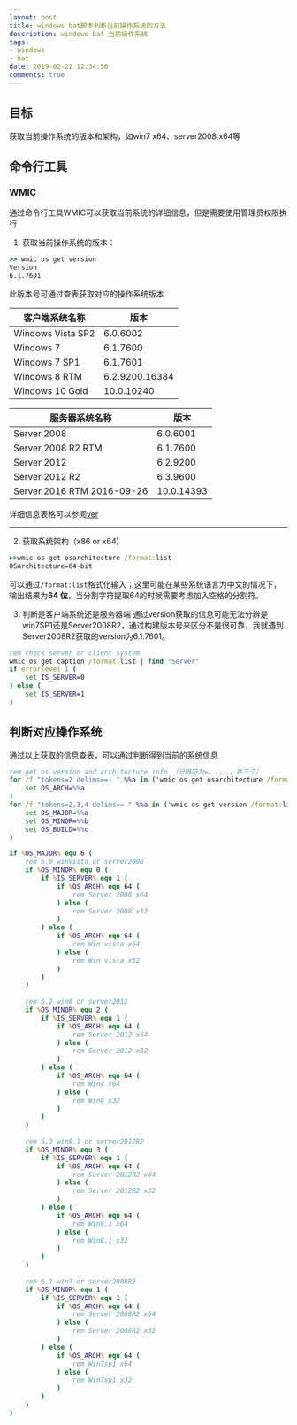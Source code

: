 ```yaml
---
layout: post 
title: windows bat脚本判断当前操作系统的方法
description: windows bat 当前操作系统
tags:
- windows
- bat
date: 2019-02-22 12:34:56
comments: true
---
```


## 目标

获取当前操作系统的版本和架构，如win7 x64、server2008 x64等

## 命令行工具

### WMIC

通过命令行工具WMIC可以获取当前系统的详细信息，但是需要使用管理员权限执行

1. 获取当前操作系统的版本：

```bat
>> wmic os get version
Version
6.1.7601
```

此版本号可通过查表获取对应的操作系统版本

| 客户端系统名称 | 版本     |
| -------------- | -------- |
| Windows Vista SP2| 6.0.6002|
| Windows 7      | 6.1.7600 |
| Windows 7 SP1 | 6.1.7601|
| Windows 8 RTM | 6.2.9200.16384|
| Windows 10 Gold| 10.0.10240|

|服务器系统名称|版本|
|--------------|----------|
| Server 2008 | 6.0.6001|
| Server 2008 R2 RTM| 6.1.7600|
| Server 2012|6.2.9200|
| Server 2012 R2| 6.3.9600|
| Server 2016 RTM 2016-09-26| 10.0.14393|
详细信息表格可以参阅[ver](https://ss64.com/nt/ver.html)

***

2. 获取系统架构（x86 or x64)
```bat
>>wmic os get osarchitecture /format:list
OSArchitecture=64-bit
```
可以通过`/format:list`格式化输入；这里可能在某些系统语言为中文的情况下，输出结果为**64 位**，当分割字符提取64的时候需要考虑加入空格的分割符。

3. 判断是客户端系统还是服务器端
通过version获取的信息可能无法分辨是win7SP1还是Server2008R2，通过构建版本号来区分不是很可靠，我就遇到Server2008R2获取的version为6.1.7601。  

```bat
rem check server or client system
wmic os get caption /format:list | find "Server"
if errorlevel 1 (
	set IS_SERVER=0
) else (
	set IS_SERVER=1
)
```

## 判断对应操作系统

通过以上获取的信息查表，可以通过判断得到当前的系统信息

```bat
rem get os version and architecture info （分隔符为=，-， ，共三个）
for /f "tokens=2 delims==- " %%a in ('wmic os get osarchitecture /format:list') do (
	set OS_ARCH=%%a
)
for /f "tokens=2,3,4 delims==." %%a in ('wmic os get version /format:list') do (
	set OS_MAJOR=%%a
	set OS_MINOR=%%b
	set OS_BUILD=%%c
)

if %OS_MAJOR% equ 6 (
	rem 6.0 winVista or server2008
	if %OS_MINOR% equ 0 (
		if %IS_SERVER% equ 1 (
			if %OS_ARCH% equ 64 (
				rem Server 2008 x64				
			) else (
				rem Server 2008 x32
			)
		) else (
			if %OS_ARCH% equ 64 (
				rem Win vista x64
			) else (
				rem Win vista x32
			)
		)
	)
	
	rem 6.2 win8 or server2012
	if %OS_MINOR% equ 2 (		
		if %IS_SERVER% equ 1 (
			if %OS_ARCH% equ 64 (
				rem Server 2012 x64
			) else (
				rem Server 2012 x32
			)
		) else (
			if %OS_ARCH% equ 64 (
				rem Win8 x64
			) else (
				rem Win8 x32
			)
		)		
	)
	
	rem 6.3 win8.1 or server2012R2
	if %OS_MINOR% equ 3 (		
		if %IS_SERVER% equ 1 (
			if %OS_ARCH% equ 64 (
				rem Server 2012R2 x64
			) else (
				rem Server 2012R2 x32
			)
		) else (
			if %OS_ARCH% equ 64 (
				rem Win8.1 x64
			) else (
				rem Win8.1 x32
			)
		)		
	)
	
	rem 6.1 win7 or server2008R2
	if %OS_MINOR% equ 1 (		
		if %IS_SERVER% equ 1 (
			if %OS_ARCH% equ 64 (
				rem Server 2008R2 x64
			) else (
				rem Server 2008R2 x32
			)
		) else (
			if %OS_ARCH% equ 64 (
				rem Win7sp1 x64
			) else (
				rem Win7sp1 x32
			)
		)		
	)	
)
```



